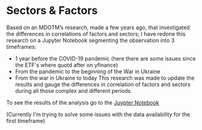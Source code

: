 # Sectors & Factors

Based on an MDOTM’s research, made a few years ago, that investigated the differences in correlations of factors and sectors; I have redone this research on a Jupyter Notebook segmenting the observation into 3 timeframes: 
- 1 year before the COVID-19 pandemic (here there are some issues since the ETF's where quotd after on yfinance)
- From the pandemic to the beginning of the War in Ukraine 
- From the war in Ukraine to today
This research was made to update the results and gauge the differences in correlation of factors and sectors during all those complex and different periods.
 
To see the results of the analysis go to the [Juypter Notebook](sector_factors_corr.ipynb)

(Currently I'm trying to solve some issues with the data availability for the first timeframe)
